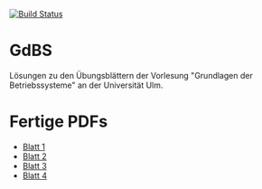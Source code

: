 [![Build Status](https://travis-ci.org/aul12/GdBS.svg?branch=master)](https://travis-ci.org/aul12/GdBS)
# GdBS
Lösungen zu den Übungsblättern der Vorlesung "Grundlagen der Betriebssysteme" an der Universität Ulm.

# Fertige PDFs
 * [Blatt 1](https://aul12.github.io/GdBS/Blatt01.pdf)
 * [Blatt 2](https://aul12.github.io/GdBS/Blatt02.pdf)
 * [Blatt 3](https://aul12.github.io/GdBS/Blatt03.pdf)
 * [Blatt 4](https://aul12.github.io/GdBS/Blatt04.pdf)
